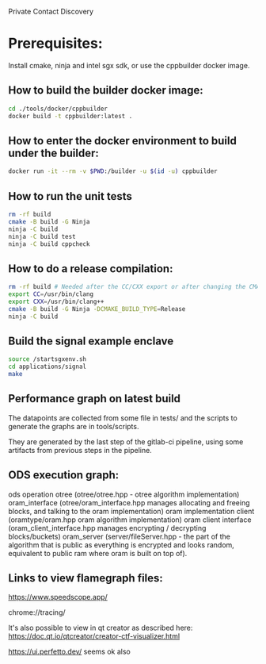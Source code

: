 Private Contact Discovery

# Prerequisites:
Install cmake, ninja and intel sgx sdk, or use the cppbuilder docker image.

## How to build the builder docker image:
```bash
cd ./tools/docker/cppbuilder
docker build -t cppbuilder:latest .
```

## How to enter the docker environment to build under the builder:
```bash
docker run -it --rm -v $PWD:/builder -u $(id -u) cppbuilder
```

## How to run the unit tests
```bash
rm -rf build
cmake -B build -G Ninja
ninja -C build
ninja -C build test
ninja -C build cppcheck
```

## How to do a release compilation:

```bash
rm -rf build # Needed after the CC/CXX export or after changing the CMAKE_BUILD_TYPE
export CC=/usr/bin/clang
export CXX=/usr/bin/clang++
cmake -B build -G Ninja -DCMAKE_BUILD_TYPE=Release
ninja -C build
```


## Build the signal example enclave
```bash
source /startsgxenv.sh
cd applications/signal
make
```

## Performance graph on latest build

The datapoints are collected from some file in tests/ and the scripts to generate the graphs are in tools/scripts.

They are generated by the last step of the gitlab-ci pipeline, using some artifacts
from previous steps in the pipeline.

## ODS execution graph:

ods operation
otree (otree/otree.hpp - otree algorithm implementation)
oram_interface (otree/oram_interface.hpp manages allocating and freeing blocks, and talking to the oram implementation)
oram implementation client (oramtype/oram.hpp oram algorithm implementation)
oram client interface (oram_client_interface.hpp manages encrypting / decrypting blocks/buckets)
oram_server (server/fileServer.hpp - the part of the algorithm that is public as everything is encrypted and looks random, equivalent to public ram where oram is built on top of).

## Links to view flamegraph files:

https://www.speedscope.app/

chrome://tracing/

It's also possible to view in qt creator as described here: https://doc.qt.io/qtcreator/creator-ctf-visualizer.html

https://ui.perfetto.dev/ seems ok also